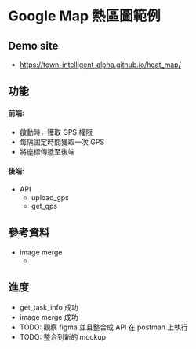 # Google Map 熱區圖範例

## Demo site
- https://town-intelligent-alpha.github.io/heat_map/

## 功能

#### 前端:
- 啟動時，獲取 GPS 權限
- 每隔固定時間獲取一次 GPS
- 將座標傳遞至後端

#### 後端:
- API
  - upload_gps
  - get_gps

## 參考資料
- image merge
  - <script src="https://unpkg.com/merge-images"></script>

## 進度
- get_task_info 成功
- image merge 成功
- TODO: 觀察 figma 並且整合成 API 在 postman 上執行
- TODO: 整合到新的 mockup
